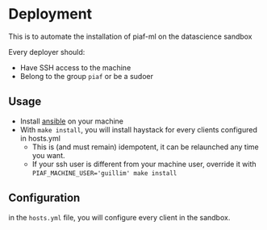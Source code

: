 # Deployment

This is to automate the installation of piaf-ml on the datascience sandbox

Every deployer should:

* Have SSH access to the machine
* Belong to the group `piaf` or be a sudoer

## Usage

* Install [ansible](https://docs.ansible.com/ansible/latest/installation_guide/intro_installation.html) on your machine
* With `make install`, you will install haystack for every clients configured in hosts.yml
    * This is (and must remain) idempotent, it can be relaunched any time you want.
    * If your ssh user is different from your machine user, override it with `PIAF_MACHINE_USER='guillim' make install`

## Configuration

in the `hosts.yml` file, you will configure every client in the sandbox.